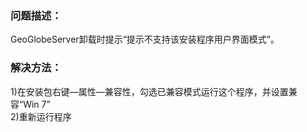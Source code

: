### 问题描述： ###

GeoGlobeServer卸载时提示“提示不支持该安装程序用户界面模式”。


### 解决方法： ###
1)在安装包右键—属性—兼容性，勾选已兼容模式运行这个程序，并设置兼容“Win 7”  
2)重新运行程序
